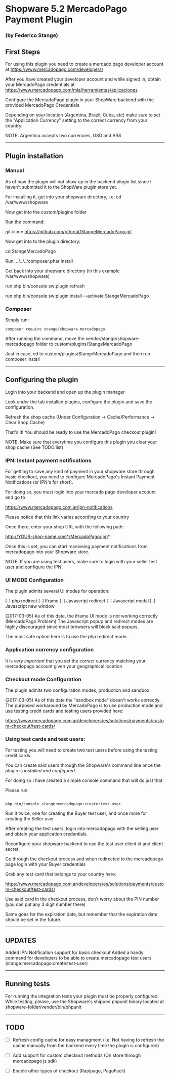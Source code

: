 # Shopware 5.2 MercadoPago Payment Plugin 
### (by Federico Stange)

## First Steps

For using this plugin you need to create a mercado pago developer account at
https://www.mercadopago.com/developers/

After you have created your developer account and while signed in, obtain your 
MercadoPago credentials at https://www.mercadopago.com/mla/herramientas/aplicaciones

Configure the MercadoPago plugin in your ShopWare backend with the provided MercadoPago Credentials

Depending on your location (Argentina, Brazil, Cuba, etc) make *sure* to set the "Application Currency"
setting to the correct currency from your country.

NOTE: Argentina accepts two currencies, USD and ARS

---

## Plugin installation 

### Manual

As of now the plugin will not show up in the backend plugin list since I haven't submitted it to the ShopWare 
plugin store yet.

For installing it, get into your shopware directory, i.e: cd /var/www/shopware

Now get into the custom/plugins folder

Run the command: 

git clone https://github.com/pthreat/StangeMercadoPago.git

Now get into to the plugin directory:

cd StangeMercadoPago

Run:  ../../../composer.phar install 

Get back into your shopware directory (in this example /var/www/shopware)

run php bin/console sw:plugin:refresh

run php bin/console sw:plugin:install --activate StangeMercadoPago

### Composer

Simply run:

```
composer require stange/shopware-mercadopago
```

After running the command, move the vendor/stange/shopware-mercadopago folder to custom/plugins/StangeMercadoPago

Just in case, cd to custom/plugins/StangeMercadoPago and then run composer install

---

## Configuring the plugin

Login into your backend and open up the plugin manager

Look under the tab installed plugins, configure the plugin and save the configuration.

Refresh the shop cache (Under Configuration -> Cache/Performance -> Clear Shop Cache)

That's it! You should be ready to use the MercadoPago checkout plugin!

NOTE: Make sure that everytime you configure this plugin you clear your shop cache (See TODO list)


### IPN: Instant payment notifications

For getting to save any kind of payment in your shopware store through basic checkout, you need to configure MercadoPago's 
Instant Payment Notifications (or IPN's for short).

For doing so, you must login into your mercado pago developer account and go to 

https://www.mercadopago.com.ar/ipn-notifications

Please notice that this link varies according to your country

Once there, enter your shop URL with the following path:

http://YOUR-shop-name.com*/MercadoPago/ipn*

Once this is set, you can start receiveing payment notifications from mercadopago into your Shopware store.

NOTE: If you are using test users, make sure to login with your seller test user and configure the IPN.

### UI MODE Configuration

The plugin admits several UI modes for operation:

[-] php redirect
[-] Iframe
[-] Javascript redirect
[-] Javascript modal
[-] Javascript new window

(2017-03-05) As of this date, the iframe UI mode is not working correctly (MercadoPago Problem)
The Javascript popup and redirect modes are highly discouraged since most browsers will block said popups.

The most safe option here is to use the php redirect mode.

### Application currency configuration

It is *very important* that you set the *correct* currency matching your mercadopago account given your geographical location

### Checkout mode Configuration

The plugin admits two configuration modes, production and sandbox

(2017-03-05) As of this date the "sandbox mode" doesn't works correctly. The purposed workaround by MercadoPago
is to use production mode and use testing credit cards and testing users provided here: 

https://www.mercadopago.com.ar/developers/es/solutions/payments/custom-checkout/test-cards/

### Using test cards and test users:

For testing you will need to create two test users before using the testing credit cards.

You can create said users through the Shopware's command line once the plugin is *installed and configured*.
 
For doing so I have created a simple console command that will do just that.

Please run: 

```

php bin/console stange:mercadopago:create:test-user

```
Run it twice, one for creating the Buyer test user, and once more for creating the Seller user

After creating the test users, login into mercadopago with the selling user and obtain your application credentials.

Reconfigure your shopware backend to use the test user client id and client secret.

Go through the checkout process and when redirected to the mercadopago page login with your Buyer credentials

Grab any test card that belongs to your country here:

https://www.mercadopago.com.ar/developers/es/solutions/payments/custom-checkout/test-cards/

Use said card in the checkout process, don't worry about the PIN number (you can put any 3 digit number there)

Same goes for the expiration date, but remember that the expiration date should be set in the future.

---

## UPDATES

Added IPN Notification support for basic checkout
Added a handy command for developers to be able to create mercadopago test users (stange:mercadopago:create:test-user)

---

## Running tests

For running the integration tests your plugin must be properly configured.
While testing, please, use the Shopware's shipped phpunit binary located at shopware-folder/vendor/bin/phpunit

---

## TODO

- [ ]	Refresh config cache for easy managment (i.e: Not having to refresh the cache manually from the backend every time the plugin is configured)
- [ ]	Add support for custom checkout methods (On store through mercadopago js sdk)
- [ ] Enable other types of checkout (Rapipago, PagoFacil)

